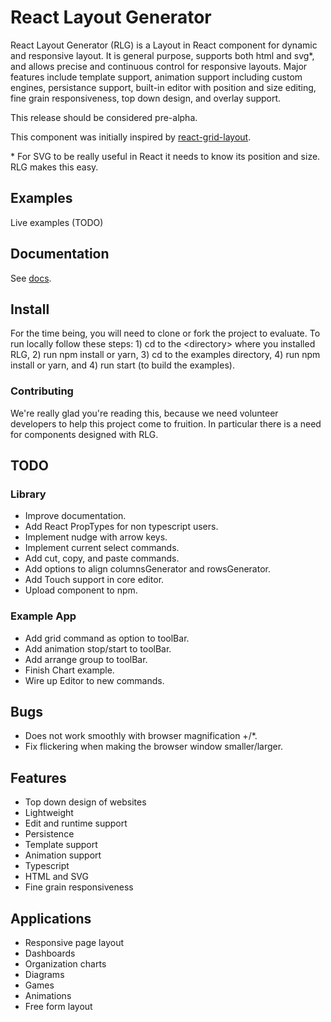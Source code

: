 # React Layout Generator

React Layout Generator (RLG) is a Layout in React component for dynamic and responsive layout. It is general purpose, supports both html and svg*, and allows precise and continuous control for responsive layouts. Major features include template support, animation support including custom engines, persistance support, built-in editor with position and size editing, fine grain responsiveness, top down design, and overlay support.

This release should be considered pre-alpha.

This component was initially inspired by [react-grid-layout](https://www.npmjs.com/package/react-grid-layout).

\* For SVG to be really useful in React it needs to know its position and size. RLG makes this easy.

## Examples

Live examples (TODO)

## Documentation

See [docs](https://chetmurphy.github.io/react-layout-generator/).

## Install

For the time being, you will need to clone or fork the project to evaluate. To run locally follow these steps: 1) cd to the \<directory\> where you installed RLG, 2) run npm install or yarn, 3) cd to the examples directory, 4) run npm install or yarn, and 4) run start (to build the examples).

### Contributing

We're really glad you're reading this, because we need volunteer developers to help this project come to fruition. In particular there is a need for components designed with RLG.

## TODO

### Library

* Improve documentation.
* Add React PropTypes for non typescript users.
* Implement nudge with arrow keys.
* Implement current select commands.
* Add cut, copy, and paste commands.
* Add options to align columnsGenerator and rowsGenerator.
* Add Touch support in core editor.
* Upload component to npm.

### Example App

* Add grid command as option to toolBar.
* Add animation stop/start to toolBar.
* Add arrange group to toolBar.
* Finish Chart example.
* Wire up Editor to new commands.

## Bugs

* Does not work smoothly with browser magnification +/*.
* Fix flickering when making the browser window smaller/larger.

## Features

* Top down design of websites
* Lightweight
* Edit and runtime support
* Persistence
* Template support
* Animation support
* Typescript
* HTML and SVG
* Fine grain responsiveness

## Applications

* Responsive page layout
* Dashboards
* Organization charts
* Diagrams
* Games
* Animations
* Free form layout
